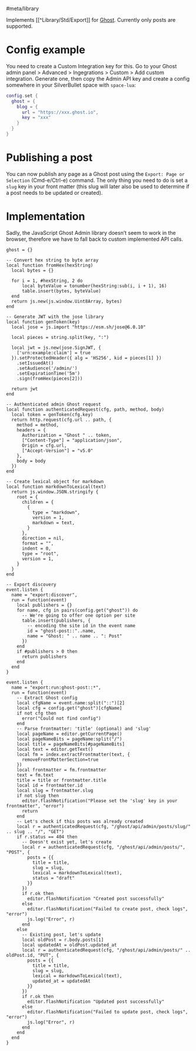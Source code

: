 #meta/library

Implements [[^Library/Std/Export]] for [Ghost](https://ghost.org/). Currently only posts are supported.

# Config example
You need to create a Custom Integration key for this. Go to your Ghost admin panel > Advanced > Ingegrations > Custom > Add custom integration. Generate one, then copy the Admin API key and create a config somewhere in your SilverBullet space with `space-lua`:
```lua
config.set {
  ghost = {
    blog = {
      url = "https://xxx.ghost.io",
      key = "xxx"
    }
  }
}
```

# Publishing a post
You can now publish any page as a Ghost post using the `Export: Page or Selection` (Cmd-e/Ctrl-e) command. The only thing you need to do is set a `slug` key in your front matter (this slug will later also be used to determine if a post needs to be updated or created).

# Implementation
Sadly, the JavaScript Ghost Admin library doesn’t seem to work in the browser, therefore we have to fall back to custom implemented API calls.

```space-lua
ghost = {}

-- Convert hex string to byte array
local function fromHex(hexString)
  local bytes = {}
  
  for i = 1, #hexString, 2 do
      local byteValue = tonumber(hexString:sub(i, i + 1), 16)
      table.insert(bytes, byteValue)
  end
  return js.new(js.window.Uint8Array, bytes)
end

-- Generate JWT with the jose library
local function genToken(key)
  local jose = js.import "https://esm.sh/jose@6.0.10"

  local pieces = string.split(key, ":")

  local jwt = js.new(jose.SignJWT, {
    ['urn:example:claim'] = true
  }).setProtectedHeader({ alg = 'HS256', kid = pieces[1] })
    .setIssuedAt()
    .setAudience('/admin/')
    .setExpirationTime('5m')
    .sign(fromHex(pieces[2]))

  return jwt
end

-- Authenticated admin Ghost request
local function authenticatedRequest(cfg, path, method, body)
  local token = genToken(cfg.key)
  return http.request(cfg.url .. path, {
    method = method,
    headers = {
      Authorization = "Ghost " .. token,
      ["Content-Type"] = "application/json",
      Origin = cfg.url,
      ["Accept-Version"] = "v5.0"
    },
    body = body
  })
end

-- Create lexical object for markdown
local function markdownToLexical(text)
  return js.window.JSON.stringify {
    root = {
      children = {
        {
          type = "markdown",
          version = 1,
          markdown = text,
        }
      },
      direction = nil,
      format = "",
      indent = 0,
      type = "root",
      version = 1,
    }
  }
end

-- Export discovery
event.listen {
  name = "export:discover",
  run = function(event)
    local publishers = {}
    for name, cfg in pairs(config.get("ghost")) do
      -- We're going to offer one option per site
      table.insert(publishers, {
        -- encoding the site id in the event name
        id = "ghost-post::"..name,
        name = "Ghost: " .. name .. ": Post"
      })
    end
    if #publishers > 0 then
      return publishers
    end
  end
}

event.listen {
  name = "export:run:ghost-post::*",
  run = function(event)
    -- Extract Ghost config
    local cfgName = event.name:split("::")[2]
    local cfg = config.get("ghost")[cfgName]
    if not cfg then
      error("Could not find config")
    end
    -- Parse frontmatter: 'title' (optional) and 'slug'
    local pageName = editor.getCurrentPage()
    local pageNameBits = pageName:split("/")
    local title = pageNameBits[#pageNameBits]
    local text = editor.getText()
    local fm = index.extractFrontmatter(text, {
      removeFrontMatterSection=true
    })
    local frontmatter = fm.frontmatter
    text = fm.text
    title = title or frontmatter.title
    local id = frontmatter.id
    local slug = frontmatter.slug
    if not slug then
      editor.flashNotification("Please set the 'slug' key in your frontmatter", "error")
      return
    end
    -- Let's check if this posts was already created
    local r = authenticatedRequest(cfg, "/ghost/api/admin/posts/slug/" .. slug .. "/", "GET")
    if r.status == 404 then
      -- Doesn't exist yet, let's create
      local r = authenticatedRequest(cfg, "/ghost/api/admin/posts/", "POST", {
        posts = {{
          title = title,
          slug = slug,
          lexical = markdownToLexical(text),
          status = "draft"
        }}
      })
      if r.ok then
        editor.flashNotification "Created post successfully"
      else
        editor.flashNotification("Failed to create post, check logs", "error")
        js.log("Error", r)
      end
    else
      -- Existing post, let's update
      local oldPost = r.body.posts[1]
      local updatedAt = oldPost.updated_at
      local r = authenticatedRequest(cfg, "/ghost/api/admin/posts/" .. oldPost.id, "PUT", {
        posts = {{
          title = title,
          slug = slug,
          lexical = markdownToLexical(text),
          updated_at = updatedAt
        }}
      })
      if r.ok then
        editor.flashNotification "Updated post successfully"
      else
        editor.flashNotification("Failed to update post, check logs", "error")
        js.log("Error", r)
      end
    end
  end
}

```
